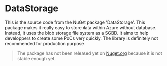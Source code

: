 # DataStorage
This is the source code from the NuGet package 'DataStorage'. This package makes it really easy to store data within Azure without database. Instead, it uses the blob storage file system as a SGBD. It aims to help developpers to create some PoCs very quickly. The library is definitely not recommended for production purpose.  
> The package has not been released yet on [Nuget.org](https://www.nuget.org/) because it is not stable enough yet.  
